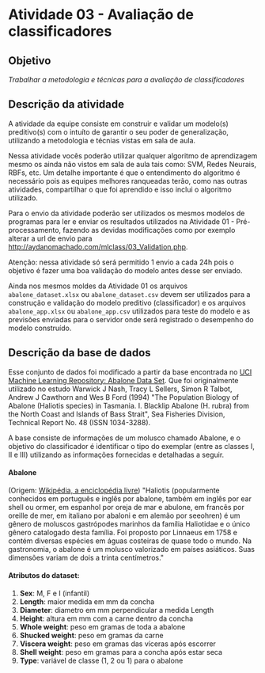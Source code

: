 # Atividade 03 - Avaliação de classificadores

## Objetivo
*Trabalhar a metodologia e técnicas para a avaliação de classificadores*

## Descrição da atividade
A atividade da equipe consiste em construir e validar um modelo(s) preditivo(s) com o intuíto de garantir o seu poder de generalização, utilizando a metodologia e técnias vistas em sala de aula.

Nessa atividade vocês poderão utilizar qualquer algoritmo de aprendizagem mesmo os ainda não vistos em sala de aula tais como: SVM, Redes Neurais, RBFs, etc. Um detalhe importante é que o entendimento do algoritmo é necessário pois as equipes melhores ranqueadas terão, como nas outras atividades, compartilhar o que foi aprendido e isso inclui o algoritmo utilizado.

Para o envio da atividade poderão ser utilizados os mesmos modelos de programas para ler e enviar os resultados utilizados na Atividade 01 - Pré-processamento, fazendo as devidas modificações como por exemplo alterar a url de envio para http://aydanomachado.com/mlclass/03_Validation.php.

Atenção: nessa atividade só será permitido 1 envio a cada 24h pois o objetivo é fazer uma boa validação do modelo antes desse ser enviado.

Ainda nos mesmos moldes da Atividade 01 os arquivos `abalone_dataset.xlsx` ou `abalone_dataset.csv` devem ser utilizados para a construção e validação do modelo preditivo (classificador) e os arquivos `abalone_app.xlsx` ou `abalone_app.csv` utilizados para teste do modelo e as previsões enviadas para o servidor onde será registrado o desempenho do modelo construído.

## Descrição da base de dados

Esse conjunto de dados foi modificado a partir da base encontrada no [UCI Machine Learning Repository: Abalone Data Set](http://archive.ics.uci.edu/ml/datasets/Abalone).
Que foi originalmente utilizado no estudo Warwick J Nash, Tracy L Sellers, Simon R Talbot, Andrew J Cawthorn and Wes B Ford (1994) "The Population Biology of Abalone (Haliotis species) in Tasmania. I. Blacklip Abalone (H. rubra) from the North Coast and Islands of Bass Strait", Sea Fisheries Division, Technical Report No. 48 (ISSN 1034-3288).

A base consiste de informações de um molusco chamado Abalone, e o objetivo do classificador é identificar o tipo do exemplar (entre as classes I, II e III) utilizando as informações fornecidas e detalhadas a seguir.

#### Abalone
(Origem: [Wikipédia, a enciclopédia livre](https://pt.wikipedia.org/wiki/Abalone))
"Haliotis (popularmente conhecidos em português e inglês por abalone, também em inglês por ear shell ou ormer, em espanhol por oreja de mar e abulone, em francês por oreille de mer, em italiano por abaloni e em alemão por seeohren) é um gênero de moluscos gastrópodes marinhos da família Haliotidae e o único gênero catalogado desta família. Foi proposto por Linnaeus em 1758 e contém diversas espécies em águas costeiras de quase todo o mundo. Na gastronomia, o abalone é um molusco valorizado em países asiáticos. Suas dimensões variam de dois a trinta centímetros."

#### Atributos do dataset:
1. **Sex**: M, F e I (infantil)
2. **Length**: maior medida em mm da concha
3. **Diameter**: diametro em mm perpendicular a medida Length
4. **Height**: altura em mm com a carne dentro da concha
5. **Whole weight**: peso em gramas de toda a abalone
6. **Shucked weight**: peso em gramas da carne
7. **Viscera weight**: peso em gramas das víceras após escorrer
8. **Shell weight**: peso em gramas para a concha após estar seca
9. **Type**: variável de classe (1, 2 ou 1) para o abalone
